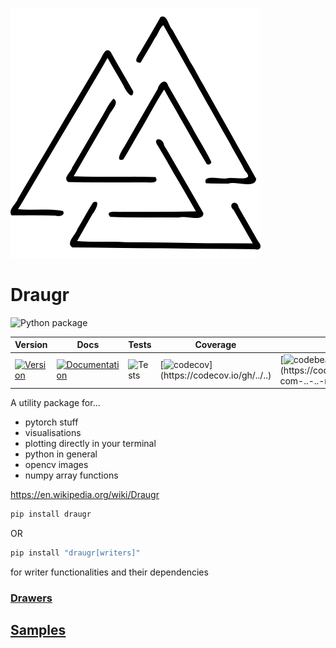 ![valknut](.github/images/valknut.svg)

# Draugr

![Python package](https://github.com/cnheider/draugr/workflows/Python%20package/badge.svg)

| Version | Docs | Tests | Coverage | Style | PyPI | Python | PyTorch | Docker |
|---------|------|-------|----------|-------|------|--------|---------|--------|
| [![Version](https://img.shields.io/static/v1?label=&message=0.1.1&color=377EF0&style=for-the-badge)](https://github.com/../../releases) | [![Documentation](https://img.shields.io/static/v1?label=&message=docs&color=EE4C2C&style=for-the-badge)](https://...github.io/../)  | ![Tests](https://github.com/../../workflows/test/badge.svg) | [![codecov](https://codecov.io/gh/../../branch/master/graph/badge.svg?token=..)](https://codecov.io/gh/../..) | [![codebeat badge](https://codebeat.co/badges/..)](https://codebeat.co/projects/github-com-..-..-master) | [![PyPI](https://img.shields.io/static/v1?label=&message=PyPI&color=377EF0&style=for-the-badge)](https://pypi.org/project/torchlayers/) | [![Python](https://img.shields.io/static/v1?label=&message=>=3.7&color=377EF0&style=for-the-badge&logo=python&logoColor=F8C63D)](https://www.python.org/) | [![PyTorch](https://img.shields.io/static/v1?label=&message=>=1.3.0&color=EE4C2C&style=for-the-badge)](https://pytorch.org/) | [![Docker](https://img.shields.io/static/v1?label=&message=docker&color=309cef&style=for-the-badge)](https://hub.docker.com/r/../..) |

A utility package for...

- pytorch stuff
- visualisations
- plotting directly in your terminal
- python in general
- opencv images
- numpy array functions

https://en.wikipedia.org/wiki/Draugr

```bash
pip install draugr
```

OR

```bash
pip install "draugr[writers]"
```

for writer functionalities and their dependencies

### [Drawers](draugr/drawers)

## [Samples](samples)
